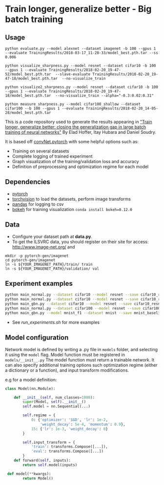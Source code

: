 # Train longer, generalize better - Big batch training
## Usage

```
python evaluate.py --model alexnet --dataset imagenet -b 100 --gpus 1 --evaluate TrainingResults/2018-03-17_11-28-33/model_best.pth.tar --ss 0.006
```

```
python visualize_sharpness.py --model resnet --dataset cifar10 -b 100 --gpus 1 --evaluate TrainingResults/2018-02-20_19-47-52/model_best.pth.tar  --slave-evaluate TrainingResults/2018-02-20_19-47-18/model_best.pth.tar  --no-visualize_train
```

```
python visualize2_sharpness.py --model resnet --dataset cifar10 -b 100 --gpus 1 --evaluate TrainingResults/2018-02-20_19-47-18/model_best.pth.tar  --no-visualize_train --alpha="-0.3:0.02:0.31"
```

```
python measure_sharpness.py --model cifar100_shallow --dataset cifar100 --b 100 --gpus 1 --evaluate TrainingResults/2018-02-20_14-05-28/model_best.pth.tar
```

This is a code repository used to generate the results appearing in ["Train longer, generalize better: closing the generalization gap in large batch training of neural networks"](https://arxiv.org/abs/1705.08741) By Elad Hoffer, Itay Hubara and Daniel Soudry.

It is based off [convNet.pytorch](https://github.com/eladhoffer/convNet.pytorch) with some helpful options such as:
  - Training on several datasets
  - Complete logging of trained experiment
  - Graph visualization of the training/validation loss and accuracy
  - Definition of preprocessing and optimization regime for each model

## Dependencies

- [pytorch](<http://www.pytorch.org>)
- [torchvision](<https://github.com/pytorch/vision>) to load the datasets, perform image transforms
- [pandas](<http://pandas.pydata.org/>) for logging to csv
- [bokeh](<http://bokeh.pydata.org>) for training visualization `conda install bokeh=0.12.0`


## Data
- Configure your dataset path at **data.py**.
- To get the ILSVRC data, you should register on their site for access: <http://www.image-net.org/> and
```
mkdir -p pytorch-gen/imagenet
cd pytorch-gen/imagenet
ln -s ${YOUR_IMAGENET_PATH}/train/ train
ln -s ${YOUR_IMAGENET_PATH}/validation/ val
```

## Experiment examples
```bash
python main_normal.py --dataset cifar10 --model resnet --save cifar10_resnet44_bs2048_lr_fix --epochs 100 --b 2048 --lr_bb_fix;
python main_normal.py --dataset cifar10 --model resnet --save cifar10_resnet44_bs2048_regime_adaptation --epochs 100 --b 2048 --lr_bb_fix --regime_bb_fix;
python main_gbn.py --dataset cifar10 --model resnet --save cifar10_resnet44_bs2048_ghost_bn256 --epochs 100 --b 2048 --lr_bb_fix --mini-batch-size 256;
python main_normal.py --dataset cifar100 --model resnet --save cifar100_wresnet16_4_bs1024_regime_adaptation --epochs 100 --b 1024 --lr_bb_fix --regime_bb_fix;
python main_gbn.py --model mnist_f1 --dataset mnist --save mnist_baseline_bs4096_gbn --epochs 50 --b 4096 --lr_bb_fix --no-regime_bb_fix --mini-batch-size 128;
```
- See *run_experiments.sh* for more examples
## Model configuration

Network model is defined by writing a <modelname>.py file in <code>models</code> folder, and selecting it using the <code>model</code> flag. Model function must be registered in <code>models/\_\_init\_\_.py</code>
The model function must return a trainable network. It can also specify additional training options such optimization regime (either a dictionary or a function), and input transform modifications.

e.g for a model definition:

```python
class Model(nn.Module):

    def __init__(self, num_classes=1000):
        super(Model, self).__init__()
        self.model = nn.Sequential(...)

        self.regime = {
            0: {'optimizer': 'SGD', 'lr': 1e-2,
                'weight_decay': 5e-4, 'momentum': 0.9},
            15: {'lr': 1e-3, 'weight_decay': 0}
        }

        self.input_transform = {
            'train': transforms.Compose([...]),
            'eval': transforms.Compose([...])
        }
    def forward(self, inputs):
        return self.model(inputs)

 def model(**kwargs):
        return Model()
```
